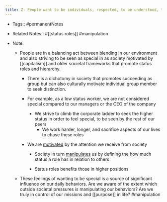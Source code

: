 ```yaml
---
title: Z: People want to be individuals, respected, to be understood, to feel special and we crave to be seen
---
```


- Tags:: #permanentNotes

- Related Notes:: #[[status roles]] #manipulation

- Note:
	 - People are in a balancing act between blending in our environment and also striving to be seen as special in as society motivated by [[capitalism]] and older societal frameworks that promote status roles and hierarchy.
		 - There is a dichotomy in society that promotes succeeding as group but can also culturally motivate individual group member to seek distinction. 

		 - For example, as a low status worker, we are not considered special compared to our managers or the CEO of the company
			 - We strive to climb the corporate ladder to seek the higher status in order to feel special, to be seen by the rest of our peers
				 - We work harder, longer, and sacrifice aspects of our lives to chase these roles

		 - We are [motivated]([[motivation]]) by the attention we receive from society 
			 - Society in turn [manipulates]([[manipulation]]) us by defining the how much status a role has in relation to others

			 - Status roles benefits those in higher positions 

	 - These feelings of wanting to be special is a source of significant influence on our daily behaviors. Are we aware of the extent which outside societal pressures is manipulating our behaviors? Are we truly in control of our missions and [[purpose]] in life? #manipulation
